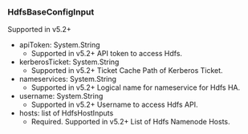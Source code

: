 ### HdfsBaseConfigInput
Supported in v5.2+

- apiToken: System.String
  - Supported in v5.2+
      API token to access Hdfs.
- kerberosTicket: System.String
  - Supported in v5.2+
      Ticket Cache Path of Kerberos Ticket.
- nameservices: System.String
  - Supported in v5.2+
      Logical name for nameservice for Hdfs HA.
- username: System.String
  - Supported in v5.2+
      Username to access Hdfs API.
- hosts: list of HdfsHostInputs
  - Required. Supported in v5.2+
      List of Hdfs Namenode Hosts.

